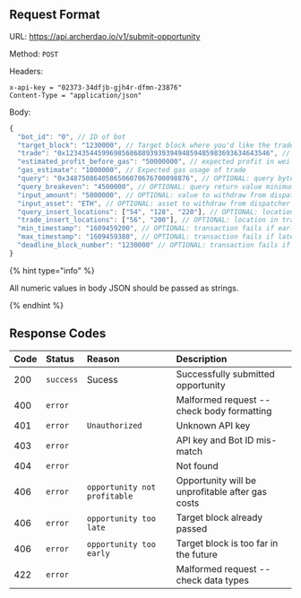
## Request Format

URL: https://api.archerdao.io/v1/submit-opportunity

Method: `POST`

Headers:

```
x-api-key = "02373-34dfjb-gjh4r-dfmn-23876"
Content-Type = "application/json"
```

Body:

```js
{
  "bot_id": "0", // ID of bot
  "target_block": "1230000", // Target block where you'd like the trade to take place
  "trade": "0x123435445996985686889393939494859485983693634643546", // bytecode for trade
  "estimated_profit_before_gas": "50000000", // expected profit in wei before accounting for gas
  "gas_estimate": "1000000", // Expected gas usage of trade
  "query": "0x3487508640586506070676700098876", // OPTIONAL: query bytecode to run before trade
  "query_breakeven": "4500000", // OPTIONAL: query return value minimum to continue with trade
  "input_amount": "5000000", // OPTIONAL: value to withdraw from dispatcher liquidity
  "input_asset": "ETH", // OPTIONAL: asset to withdraw from dispatcher liquidity
  "query_insert_locations": ["54", "128", "220"], // OPTIONAL: locations in query to insert values
  "trade_insert_locations": ["56", "200"], // OPTIONAL: location in trade to insert values
  "min_timestamp": "1609459200", // OPTIONAL: transaction fails if early (based on block timestamp)
  "max_timestamp": "1609459380", // OPTIONAL: transaction fails if late (based on block timestamp)
  "deadline_block_number": "1230000" // OPTIONAL: transaction fails if deadline is not met
}
```

{% hint type="info" %}

All numeric values in body JSON should be passed as strings.

{% endhint %}

## Response Codes

|Code|Status|Reason|Description|
|:---|:---|:---|:---|
|200|`success`|Sucess|Successfully submitted opportunity|
|400|`error`||Malformed request -- check body formatting|
|401|`error`|`Unauthorized`|Unknown API key|
|403|`error`||API key and Bot ID mis-match|
|404|`error`||Not found|
|406|`error`|`opportunity not profitable`|Opportunity will be unprofitable after gas costs|
|406|`error`|`opportunity too late`|Target block already passed|
|406|`error`|`opportunity too early`|Target block is too far in the future|
|422|`error`||Malformed request -- check data types|